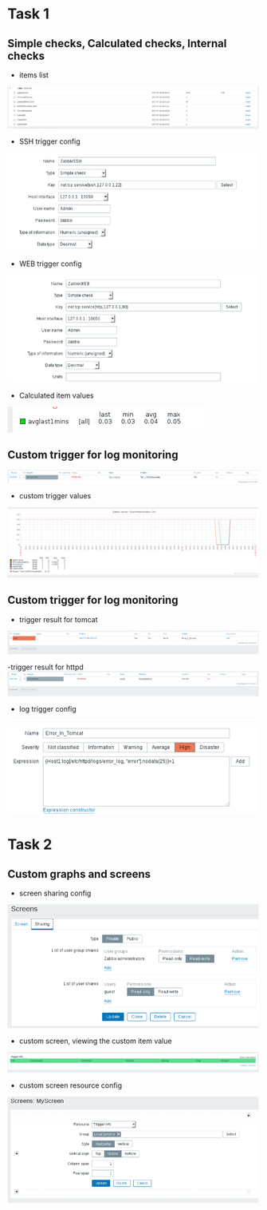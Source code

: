 # Task 1 

## Simple checks, Calculated checks, Internal checks
- items list
<img src="pictures/Screenshot from 2017-07-26 16-03-33.png">

- SSH trigger config
<img src="pictures/Screenshot from 2017-07-26 16-04-06.png">

- WEB trigger config
<img src="pictures/Screenshot from 2017-07-26 16-04-20.png">

- Calculated item values
<img src="pictures/Screenshot from 2017-07-26 16-06-08.png">


## Custom trigger for log monitoring
<img src="pictures/Screenshot from 2017-07-26 16-10-53.png">

- custom trigger values
<img src="pictures/Screenshot from 2017-07-26 16-18-54.png">


## Custom trigger for log monitoring
- trigger result for tomcat
<img src="pictures/Screenshot from 2017-07-26 19-53-32.png">

-trigger result for httpd
<img src="pictures/Screenshot from 2017-07-26 20-26-03.png">

- log trigger config
<img src="pictures/Screenshot from 2017-07-26 19-53-56.png">


# Task 2

## Custom graphs and screens
- screen sharing config
<img src="pictures/Screenshot from 2017-07-26 16-21-52.png">

- custom screen, viewing the custom item value
<img src="pictures/Screenshot from 2017-07-26 16-23-49.png">

- custom screen resource config
<img src="pictures/Screenshot from 2017-07-26 16-24-00.png">
